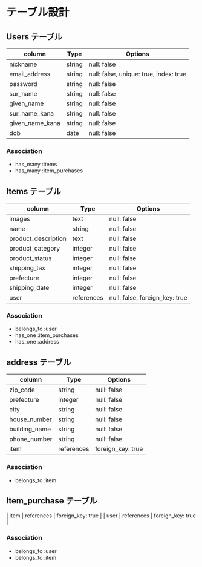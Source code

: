 # テーブル設計

## Users テーブル
| column          | Type   | Options                                |
| --------------- | ------ | -------------------------------------- |
| nickname        | string | null: false                            |
| email_address   | string | null: false, unique: true, index: true |
| password        | string | null: false                            |
| sur_name        | string | null: false                            |
| given_name      | string | null: false                            |
| sur_name_kana   | string | null: false                            |
| given_name_kana | string | null: false                            |
| dob             | date   | null: false                            |

### Association
- has_many :items
- has_many :item_purchases

## Items テーブル
| column              | Type       | Options                        |
| ------------------- | ---------- | ------------------------------ |
| images              | text       | null: false                    |
| name                | string     | null: false                    |
| product_description | text       | null: false                    |
| product_category    | integer    | null: false                    |
| product_status      | integer    | null: false                    |
| shipping_tax        | integer    | null: false                    |
| prefecture          | integer    | null: false                    |
| shipping_date       | integer    | null: false                    |
| user                | references | null: false, foreign_key: true |

### Association
- belongs_to :user
- has_one :item_purchases
- has_one :address

## address テーブル
| column        | Type       | Options                        |
| ------------- | ---------- | ------------------------------ |
| zip_code      | string     | null: false                    |
| prefecture    | integer    | null: false                    |
| city          | string     | null: false                    |
| house_number  | string     | null: false                    |
| building_name | string     | null: false                    |
| phone_number  | string     | null: false                    |
| item          | references | foreign_key: true              |
### Association
- belongs_to :item

## Item_purchase テーブル
| item | references | foreign_key: true |
| user | references | foreign_key: true |

### Association
- belongs_to :user
- belongs_to :item
